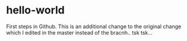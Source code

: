 # hello-world
First steps in Github. This is an additional change to the original change which I edited in the master instead of the bracnh.. tsk tsk... 
